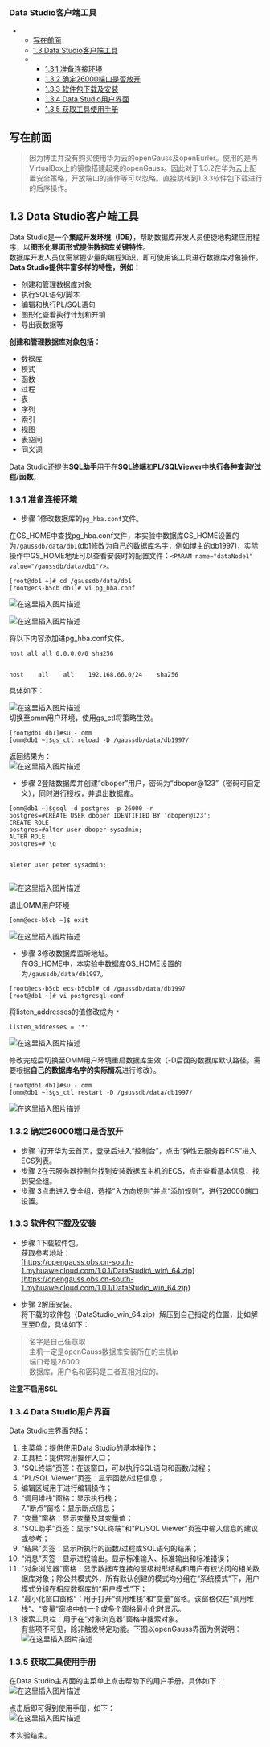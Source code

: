 ### Data Studio客户端工具

-   -   [写在前面](https://blog.csdn.net/dive668/article/details/117482110?ops_request_misc=%257B%2522request%255Fid%2522%253A%2522169492187016800215017887%2522%252C%2522scm%2522%253A%252220140713.130102334.pc%255Fall.%2522%257D&request_id=169492187016800215017887&biz_id=0&utm_medium=distribute.pc_search_result.none-task-blog-2~all~first_rank_ecpm_v1~rank_v31_ecpm-3-117482110-null-null.142^v94^control&utm_term=opengauss%20%E5%9B%BE%E5%BD%A2%E7%AE%A1%E7%90%86%E5%B7%A5%E5%85%B7&spm=1018.2226.3001.4187#_1)
    -   [1.3 Data Studio客户端工具](https://blog.csdn.net/dive668/article/details/117482110?ops_request_misc=%257B%2522request%255Fid%2522%253A%2522169492187016800215017887%2522%252C%2522scm%2522%253A%252220140713.130102334.pc%255Fall.%2522%257D&request_id=169492187016800215017887&biz_id=0&utm_medium=distribute.pc_search_result.none-task-blog-2~all~first_rank_ecpm_v1~rank_v31_ecpm-3-117482110-null-null.142^v94^control&utm_term=opengauss%20%E5%9B%BE%E5%BD%A2%E7%AE%A1%E7%90%86%E5%B7%A5%E5%85%B7&spm=1018.2226.3001.4187#13_Data_Studio_3)
    -   -   [1.3.1 准备连接环境](https://blog.csdn.net/dive668/article/details/117482110?ops_request_misc=%257B%2522request%255Fid%2522%253A%2522169492187016800215017887%2522%252C%2522scm%2522%253A%252220140713.130102334.pc%255Fall.%2522%257D&request_id=169492187016800215017887&biz_id=0&utm_medium=distribute.pc_search_result.none-task-blog-2~all~first_rank_ecpm_v1~rank_v31_ecpm-3-117482110-null-null.142^v94^control&utm_term=opengauss%20%E5%9B%BE%E5%BD%A2%E7%AE%A1%E7%90%86%E5%B7%A5%E5%85%B7&spm=1018.2226.3001.4187#131__26)
        -   [1.3.2 确定26000端口是否放开](https://blog.csdn.net/dive668/article/details/117482110?ops_request_misc=%257B%2522request%255Fid%2522%253A%2522169492187016800215017887%2522%252C%2522scm%2522%253A%252220140713.130102334.pc%255Fall.%2522%257D&request_id=169492187016800215017887&biz_id=0&utm_medium=distribute.pc_search_result.none-task-blog-2~all~first_rank_ecpm_v1~rank_v31_ecpm-3-117482110-null-null.142^v94^control&utm_term=opengauss%20%E5%9B%BE%E5%BD%A2%E7%AE%A1%E7%90%86%E5%B7%A5%E5%85%B7&spm=1018.2226.3001.4187#132_26000_96)
        -   [1.3.3 软件包下载及安装](https://blog.csdn.net/dive668/article/details/117482110?ops_request_misc=%257B%2522request%255Fid%2522%253A%2522169492187016800215017887%2522%252C%2522scm%2522%253A%252220140713.130102334.pc%255Fall.%2522%257D&request_id=169492187016800215017887&biz_id=0&utm_medium=distribute.pc_search_result.none-task-blog-2~all~first_rank_ecpm_v1~rank_v31_ecpm-3-117482110-null-null.142^v94^control&utm_term=opengauss%20%E5%9B%BE%E5%BD%A2%E7%AE%A1%E7%90%86%E5%B7%A5%E5%85%B7&spm=1018.2226.3001.4187#font_colorred133_font_101)
        -   [1.3.4 Data Studio用户界面](https://blog.csdn.net/dive668/article/details/117482110?ops_request_misc=%257B%2522request%255Fid%2522%253A%2522169492187016800215017887%2522%252C%2522scm%2522%253A%252220140713.130102334.pc%255Fall.%2522%257D&request_id=169492187016800215017887&biz_id=0&utm_medium=distribute.pc_search_result.none-task-blog-2~all~first_rank_ecpm_v1~rank_v31_ecpm-3-117482110-null-null.142^v94^control&utm_term=opengauss%20%E5%9B%BE%E5%BD%A2%E7%AE%A1%E7%90%86%E5%B7%A5%E5%85%B7&spm=1018.2226.3001.4187#134_Data_Studio_122)
        -   [1.3.5 获取工具使用手册](https://blog.csdn.net/dive668/article/details/117482110?ops_request_misc=%257B%2522request%255Fid%2522%253A%2522169492187016800215017887%2522%252C%2522scm%2522%253A%252220140713.130102334.pc%255Fall.%2522%257D&request_id=169492187016800215017887&biz_id=0&utm_medium=distribute.pc_search_result.none-task-blog-2~all~first_rank_ecpm_v1~rank_v31_ecpm-3-117482110-null-null.142^v94^control&utm_term=opengauss%20%E5%9B%BE%E5%BD%A2%E7%AE%A1%E7%90%86%E5%B7%A5%E5%85%B7&spm=1018.2226.3001.4187#135__141)

## 写在前面

> 因为博主并没有购买使用华为云的openGauss及openEurler。使用的是再VirtualBox上的镜像搭建起来的openGauss。因此对于1.3.2在华为云上配置安全策略，开放端口的操作等可以忽略。直接跳转到1.3.3软件包下载进行的后序操作。

## 1.3 Data Studio客户端工具

Data Studio是一个**集成开发环境（IDE）**，帮助数据库开发人员便捷地构建应用程序，以**图形化界面形式提供数据库关键特性**。  
数据库开发人员仅需掌握少量的编程知识，即可使用该工具进行数据库对象操作。  
**Data Studio提供丰富多样的特性，例如：**

-   创建和管理数据库对象
-   执行SQL语句/脚本
-   编辑和执行PL/SQL语句
-   图形化查看执行计划和开销
-   导出表数据等

**创建和管理数据库对象包括：**

-   数据库
-   模式
-   函数
-   过程
-   表
-   序列
-   索引
-   视图
-   表空间
-   同义词

Data Studio还提供**SQL助手**用于在**SQL终端**和**PL/SQLViewer**中**执行各种查询/过程/函数**。

### 1.3.1 准备连接环境

-   步骤 1修改数据库的`pg_hba.conf`文件。

在GS\_HOME中查找pg\_hba.conf文件，本实验中数据库GS\_HOME设置的为`/gaussdb/data/db1`(db1修改为自己的数据库名字，例如博主的db1997)，实际操作中GS\_HOME地址可以查看安装时的配置文件：`<PARAM name="dataNode1" value="/gaussdb/data/db1"/>`。

```
[root@db1 ~]# cd /gaussdb/data/db1
[root@ecs-b5cb db1]# vi pg_hba.conf
```

![在这里插入图片描述](https://img-blog.csdnimg.cn/20210602202925172.png)

![在这里插入图片描述](https://img-blog.csdnimg.cn/20210602202717477.png?x-oss-process=image/watermark,type_ZmFuZ3poZW5naGVpdGk,shadow_10,text_aHR0cHM6Ly9ibG9nLmNzZG4ubmV0L2RpdmU2Njg=,size_16,color_FFFFFF,t_70)

将以下内容添加进pg\_hba.conf文件。

```
host all all 0.0.0.0/0 sha256


host    all    all    192.168.66.0/24    sha256

```

具体如下：

![在这里插入图片描述](https://img-blog.csdnimg.cn/20210602202902385.png?x-oss-process=image/watermark,type_ZmFuZ3poZW5naGVpdGk,shadow_10,text_aHR0cHM6Ly9ibG9nLmNzZG4ubmV0L2RpdmU2Njg=,size_16,color_FFFFFF,t_70)  
切换至omm用户环境，使用gs\_ctl将策略生效。

```
[root@db1 db1]#su - omm
[omm@db1 ~]$gs_ctl reload -D /gaussdb/data/db1997/
```

返回结果为：  
![在这里插入图片描述](https://img-blog.csdnimg.cn/20210602203040589.png)

-   步骤 2登陆数据库并创建“dboper”用户，密码为“dboper@123”（密码可自定义），同时进行授权，并退出数据库。

```
[omm@db1 ~]$gsql -d postgres -p 26000 -r
postgres=#CREATE USER dboper IDENTIFIED BY 'dboper@123';
CREATE ROLE
postgres=#alter user dboper sysadmin;
ALTER ROLE
postgres=# \q


aleter user peter sysadmin;


```

![在这里插入图片描述](https://img-blog.csdnimg.cn/20210602203720810.png)

退出OMM用户环境

```
[omm@ecs-b5cb ~]$ exit
```

![在这里插入图片描述](https://img-blog.csdnimg.cn/20210602203732196.png)

-   步骤 3修改数据库监听地址。  
    在GS\_HOME中，本实验中数据库GS\_HOME设置的为`/gaussdb/data/db1997`。

```
[root@ecs-b5cb ecs-b5cb]# cd /gaussdb/data/db1997
[root@db1 ~]# vi postgresql.conf
```

将listen\_addresses的值修改成为 `*`

```
listen_addresses = '*'
```

![在这里插入图片描述](https://img-blog.csdnimg.cn/20210602204350195.png?x-oss-process=image/watermark,type_ZmFuZ3poZW5naGVpdGk,shadow_10,text_aHR0cHM6Ly9ibG9nLmNzZG4ubmV0L2RpdmU2Njg=,size_16,color_FFFFFF,t_70)

修改完成后切换至OMM用户环境重启数据库生效（-D后面的数据库默认路径，需要根据**自己的数据库名字的实际情况**进行修改）。

```
[root@db1 db1]#su - omm
[omm@db1 ~]$gs_ctl restart -D /gaussdb/data/db1997/
```

![在这里插入图片描述](https://img-blog.csdnimg.cn/20210602204458377.png)

### 1.3.2 确定26000端口是否放开

-   步骤 1打开华为云首页，登录后进入“控制台”，点击“弹性云服务器ECS”进入ECS列表。
-   步骤 2在云服务器控制台找到安装数据库主机的ECS，点击查看基本信息，找到安全组。
-   步骤 3点击进入安全组，选择“入方向规则”并点“添加规则”，进行26000端口设置。

### 1.3.3 软件包下载及安装

-   步骤 1下载软件包。  
    获取参考地址：  
    [https://opengauss.obs.cn-south-1.myhuaweicloud.com/1.0.1/DataStudio\_win\_64.zip](https://opengauss.obs.cn-south-1.myhuaweicloud.com/1.0.1/DataStudio_win_64.zip)
    
-   步骤 2解压安装。  
    将下载的软件包（DataStudio\_win\_64.zip）解压到自己指定的位置，比如解压至D盘，具体如下：
    

> 名字是自己任意取  
> 主机一定是openGauss数据库安装所在的主机ip  
> 端口号是26000  
> 数据库，用户名和密码是三者互相对应的。

**注意不启用SSL**

### 1.3.4 Data Studio用户界面

Data Studio主界面包括：

1.  主菜单：提供使用Data Studio的基本操作；
2.  工具栏：提供常用操作入口；
3.  “SQL终端”页签：在该窗口，可以执行SQL语句和函数/过程；
4.  “PL/SQL Viewer”页签：显示函数/过程信息；
5.  编辑区域用于进行编辑操作；
6.  “调用堆栈”窗格：显示执行栈；  
    7.“断点“窗格：显示断点信息；
7.  “变量”窗格：显示变量及其变量值；
8.  “SQL助手”页签：显示“SQL终端”和“PL/SQL Viewer”页签中输入信息的建议或参考；
9.  “结果”页签：显示所执行的函数/过程或SQL语句的结果；
10.  “消息”页签：显示进程输出。显示标准输入、标准输出和标准错误；
11.  “对象浏览器”窗格：显示数据库连接的层级树形结构和用户有权访问的相关数据库对象；除公共模式外，所有默认创建的模式均分组在“系统模式”下，用户模式分组在相应数据库的“用户模式”下；
12.  “最小化窗口窗格”：用于打开“调用堆栈”和“变量”窗格。该窗格仅在“调用堆栈”、“变量”窗格中的一个或多个窗格最小化时显示。
13.  搜索工具栏：用于在“对象浏览器”窗格中搜索对象。  
    有些项不可见，除非触发特定功能。下图以openGauss界面为例说明：  
    ![在这里插入图片描述](https://img-blog.csdnimg.cn/20210602213123296.png?x-oss-process=image/watermark,type_ZmFuZ3poZW5naGVpdGk,shadow_10,text_aHR0cHM6Ly9ibG9nLmNzZG4ubmV0L2RpdmU2Njg=,size_16,color_FFFFFF,t_70)

### 1.3.5 获取工具使用手册

在Data Studio主界面的主菜单上点击帮助下的用户手册，具体如下：  
![在这里插入图片描述](https://img-blog.csdnimg.cn/20210602213133268.png)

点击后即可得到使用手册，如下：  
![在这里插入图片描述](https://img-blog.csdnimg.cn/20210602213142163.png?x-oss-process=image/watermark,type_ZmFuZ3poZW5naGVpdGk,shadow_10,text_aHR0cHM6Ly9ibG9nLmNzZG4ubmV0L2RpdmU2Njg=,size_16,color_FFFFFF,t_70)

本实验结束。